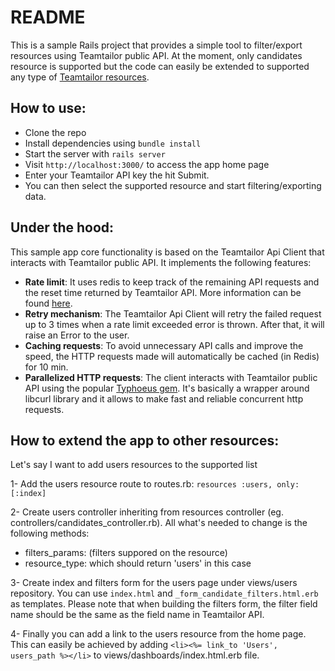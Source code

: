 # README

This is a sample Rails project that provides a simple tool to filter/export resources using Teamtailor public API. At
the moment, only candidates resource is supported but the code can easily be extended to supported any type
of [Teamtailor resources](https://docs.teamtailor.com/).

## How to use:

* Clone the repo
* Install dependencies using `bundle install`
* Start the server with `rails server`
* Visit `http://localhost:3000/` to access the app home page
* Enter your Teamtailor API key the hit Submit.
* You can then select the supported resource and start filtering/exporting data.

## Under the hood:

This sample app core functionality is based on the Teamtailor Api Client that interacts with Teamtailor public API. It
implements the following features:

* **Rate limit**: It uses redis to keep track of the remaining API requests and the reset time returned by Teamtailor
  API. More information can be found [here](https://docs.teamtailor.com/#rate-limit).
* **Retry mechanism**: The Teamtailor Api Client will retry the failed request up to 3 times when a rate limit exceeded
  error is thrown. After that, it will raise an Error to the user.
* **Caching requests**: To avoid unnecessary API calls and improve the speed, the HTTP requests made will automatically
  be cached (in Redis) for 10 min.
* **Parallelized HTTP requests**: The client interacts with Teamtailor public API using the
  popular [Typhoeus gem](https://github.com/typhoeus/typhoeus). It's basically a wrapper around libcurl library and it
  allows to make fast and reliable concurrent http requests.

## How to extend the app to other resources:

Let's say I want to add users resources to the supported list

1- Add the users resource route to routes.rb: `resources :users, only: [:index]`

2- Create users controller inheriting from resources controller (eg. controllers/candidates_controller.rb). All what's
needed to change is the following methods:

* filters_params: (filters suppored on the resource)
* resource_type: which should return 'users' in this case

3- Create index and filters form for the users page under views/users repository. You can use `index.html`
and `_form_candidate_filters.html.erb` as templates. Please note that when building the filters form, the filter field
name should be the same as the field name in Teamtailor API.

4- Finally you can add a link to the users resource from the home page. This can easily be achieved by
adding `<li><%= link_to 'Users', users_path %></li>` to views/dashboards/index.html.erb file.